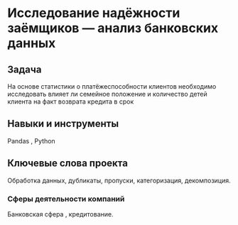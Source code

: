 #  Исследование надёжности заёмщиков — анализ банковских данных

## Задача 
На основе статистики о платёжеспособности клиентов необходимо исследовать влияет ли семейное положение и количество детей клиента на факт возврата кредита в срок

## Навыки и инструменты 
Pandas , Python 

## Ключевые слова проекта 
Обработка данных, дубликаты, пропуски, категоризация, декомпозиция.

### Сферы деятельности компаний 
Банковская сфера , кредитование. 
